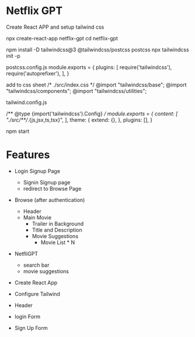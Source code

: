 # Netflix GPT

Create React APP and setup tailwind css


npx create-react-app netflix-gpt
cd netflix-gpt

npm install -D tailwindcss@3 @tailwindcss/postcss postcss
npx tailwindcss init -p

postcss.config.js
module.exports = {
  plugins: [
    require('tailwindcss'),
    require('autoprefixer'),
  ],
}

add to css sheet 
/* ./src/index.css */
@import "tailwindcss/base";
@import "tailwindcss/components";
@import "tailwindcss/utilities";


tailwind.config.js

/** @type {import('tailwindcss').Config} */
module.exports = {
  content: [
    "./src/**/*.{js,jsx,ts,tsx}",
  ],
  theme: {
    extend: {},
  },
  plugins: [],
}

npm start



# Features

- Login Signup Page
    - Signin Signup page
    - redirect to Browse Page

- Browse (after authentication)
    - Header
    - Main Movie
        - Trailer in Background
        - Title and Description
        - Movie Suggestions
            - Movie List * N

-  NetfliGPT
    - search bar
    - movie suggestions



- Create React App
- Configure Tailwind
- Header
- login Form
- Sign Up Form